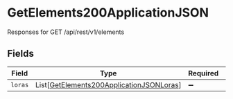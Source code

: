 # GetElements200ApplicationJSON

Responses for GET /api/rest/v1/elements


## Fields

| Field                                                                                                     | Type                                                                                                      | Required                                                                                                  | Description                                                                                               |
| --------------------------------------------------------------------------------------------------------- | --------------------------------------------------------------------------------------------------------- | --------------------------------------------------------------------------------------------------------- | --------------------------------------------------------------------------------------------------------- |
| `loras`                                                                                                   | List[[GetElements200ApplicationJSONLoras](../../models/operations/getelements200applicationjsonloras.md)] | :heavy_minus_sign:                                                                                        | N/A                                                                                                       |